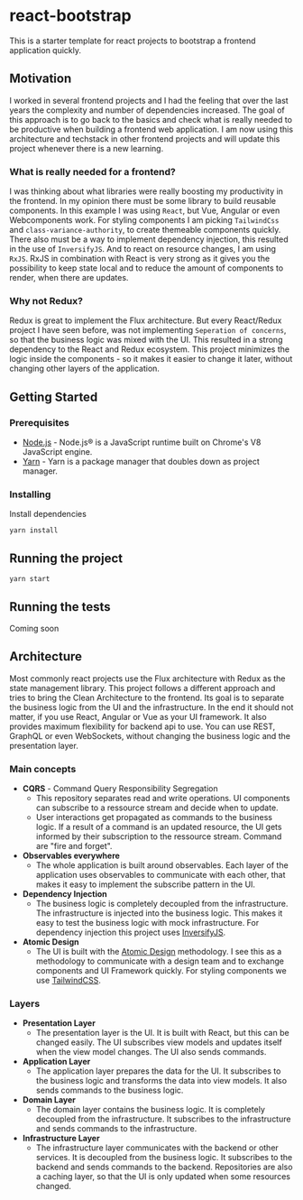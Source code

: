 # react-bootstrap

This is a starter template for react projects to bootstrap a frontend application quickly.

## Motivation

I worked in several frontend projects and I had the feeling that over the last years the complexity and number of dependencies increased.
The goal of this approach is to go back to the basics and check what is really needed to be productive when building a frontend web
application. I am now using this architecture and techstack in other frontend projects and will update this project whenever there is a new
learning.

### What is really needed for a frontend?

I was thinking about what libraries were really boosting my productivity in the frontend. In my opinion there must be some library to build
reusable components. In this example I was using `React`, but Vue, Angular or even Webcomponents work. For styling components I am
picking `TailwindCss` and `class-variance-authority`, to create themeable components quickly. There also must be a way to implement
dependency injection, this resulted in the use of `InversifyJS`. And to react on resource changes, I am using `RxJS`. RxJS in combination
with React is very strong as it gives you the possibility to keep state local and to reduce the amount of components to render, when there
are updates.

### Why not Redux?

Redux is great to implement the Flux architecture. But every React/Redux project I have seen before, was not
implementing `Seperation of concerns`, so that the business logic was mixed with the UI. This resulted in a strong dependency to the React
and Redux ecosystem. This project minimizes the logic inside the components - so it makes it easier to change it later, without changing
other layers of the application.

## Getting Started

### Prerequisites

- [Node.js](https://nodejs.org/en/) - Node.js® is a JavaScript runtime built on Chrome's V8 JavaScript engine.
- [Yarn](https://yarnpkg.com/en/) - Yarn is a package manager that doubles down as project manager.

### Installing

Install dependencies

```
yarn install
```

## Running the project

```
yarn start
```

## Running the tests

Coming soon

## Architecture

Most commonly react projects use the Flux architecture with Redux as the state management library. This project follows a different approach
and tries to bring the Clean Architecture to the frontend. Its goal is to separate the business logic from the UI and the infrastructure. In
the end it should not matter, if you use React, Angular or Vue as your UI framework. It also provides maximum flexibility for backend api to
use. You can use REST, GraphQL or even WebSockets, without changing the business logic and the presentation layer.

### Main concepts

- **CQRS** - Command Query Responsibility Segregation
    - This repository separates read and write operations. UI components can subscribe to a ressource stream and decide when to update.
    - User interactions get propagated as commands to the business logic. If a result of a command is an updated resource, the UI gets
      informed by their subscription to the ressource stream. Command are "fire and forget".
- **Observables everywhere**
    - The whole application is built around observables. Each layer of the application uses observables to communicate with each other, that
      makes it easy to implement the subscribe pattern in the UI.
- **Dependency Injection**
    - The business logic is completely decoupled from the infrastructure. The infrastructure is injected into the business logic. This makes
      it easy to test the business logic with mock infrastructure. For dependency injection this project
      uses [InversifyJS](http://inversify.io/).
- **Atomic Design**
    - The UI is built with the [Atomic Design](http://bradfrost.com/blog/post/atomic-web-design/) methodology. I see this as a methodology
      to communicate with a design team and to exchange components and UI Framework quickly. For styling components we
      use [TailwindCSS](https://tailwindcss.com/).

### Layers

- **Presentation Layer**
    - The presentation layer is the UI. It is built with React, but this can be changed easily. The UI subscribes view models and updates
      itself when the view model changes. The UI also sends commands.
- **Application Layer**
    - The application layer prepares the data for the UI. It subscribes to the business logic and transforms the data into view models. It
      also sends commands to the business logic.
- **Domain Layer**
    - The domain layer contains the business logic. It is completely decoupled from the infrastructure. It subscribes to the infrastructure
      and sends commands to the infrastructure.
- **Infrastructure Layer**
    - The infrastructure layer communicates with the backend or other services. It is decoupled from the business logic. It
      subscribes to the backend and sends commands to the backend. Repositories are also a caching layer, so that the UI is only updated
      when some resources changed.
